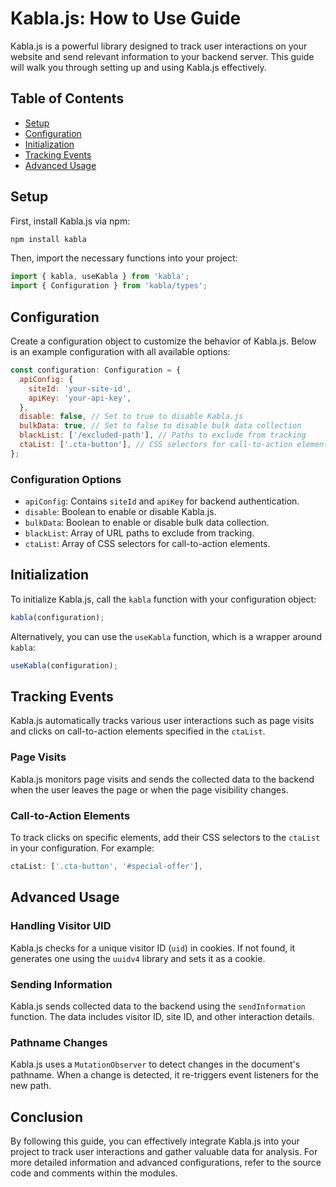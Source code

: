# Kabla.js: How to Use Guide

Kabla.js is a powerful library designed to track user interactions on your website and send relevant information to your backend server. This guide will walk you through setting up and using Kabla.js effectively.

## Table of Contents

- [Setup](#setup)
- [Configuration](#configuration)
- [Initialization](#initialization)
- [Tracking Events](#tracking-events)
- [Advanced Usage](#advanced-usage)

## Setup

First, install Kabla.js via npm:

```bash
npm install kabla
```

Then, import the necessary functions into your project:

```javascript
import { kabla, useKabla } from 'kabla';
import { Configuration } from 'kabla/types';
```

## Configuration

Create a configuration object to customize the behavior of Kabla.js. Below is an example configuration with all available options:

```javascript
const configuration: Configuration = {
  apiConfig: {
    siteId: 'your-site-id',
    apiKey: 'your-api-key',
  },
  disable: false, // Set to true to disable Kabla.js
  bulkData: true, // Set to false to disable bulk data collection
  blackList: ['/excluded-path'], // Paths to exclude from tracking
  ctaList: ['.cta-button'], // CSS selectors for call-to-action elements
};
```

### Configuration Options

- `apiConfig`: Contains `siteId` and `apiKey` for backend authentication.
- `disable`: Boolean to enable or disable Kabla.js.
- `bulkData`: Boolean to enable or disable bulk data collection.
- `blackList`: Array of URL paths to exclude from tracking.
- `ctaList`: Array of CSS selectors for call-to-action elements.

## Initialization

To initialize Kabla.js, call the `kabla` function with your configuration object:

```javascript
kabla(configuration);
```

Alternatively, you can use the `useKabla` function, which is a wrapper around `kabla`:

```javascript
useKabla(configuration);
```

## Tracking Events

Kabla.js automatically tracks various user interactions such as page visits and clicks on call-to-action elements specified in the `ctaList`.

### Page Visits

Kabla.js monitors page visits and sends the collected data to the backend when the user leaves the page or when the page visibility changes.

### Call-to-Action Elements

To track clicks on specific elements, add their CSS selectors to the `ctaList` in your configuration. For example:

```javascript
ctaList: ['.cta-button', '#special-offer'],
```

## Advanced Usage

### Handling Visitor UID

Kabla.js checks for a unique visitor ID (`uid`) in cookies. If not found, it generates one using the `uuidv4` library and sets it as a cookie.

### Sending Information

Kabla.js sends collected data to the backend using the `sendInformation` function. The data includes visitor ID, site ID, and other interaction details.

### Pathname Changes

Kabla.js uses a `MutationObserver` to detect changes in the document's pathname. When a change is detected, it re-triggers event listeners for the new path.

## Conclusion

By following this guide, you can effectively integrate Kabla.js into your project to track user interactions and gather valuable data for analysis. For more detailed information and advanced configurations, refer to the source code and comments within the modules.